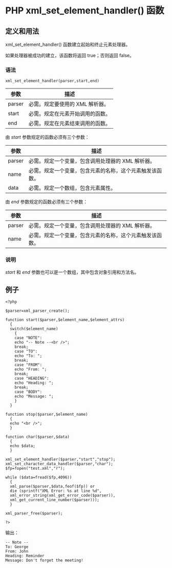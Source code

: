 # PHP xml_set_element_handler() 函数



## 定义和用法

xml_set_element_handler() 函数建立起始和终止元素处理器。

如果处理器被成功的建立，该函数将返回 true；否则返回 false。

### 语法

```
xml_set_element_handler(parser,start,end)
```

| 参数 | 描述 |
| --- | --- |
| parser | 必需。规定要使用的 XML 解析器。 |
| start | 必需。规定在元素开始调用的函数。 |
| end | 必需。规定在元素结束调用的函数。 |

由 _start_ 参数规定的函数必须有三个参数：

| 参数 | 描述 |
| --- | --- |
| parser | 必需。规定一个变量，包含调用处理器的 XML 解析器。 |
| name | 必需。规定一个变量，包含元素的名称，这个元素触发该函数。 |
| data | 必需。规定一个数组，包含元素属性。 |

由 _end_ 参数规定的函数必须有三个参数：

| 参数 | 描述 |
| --- | --- |
| parser | 必需。规定一个变量，包含调用处理器的 XML 解析器。 |
| name | 必需。规定一个变量，包含元素的名称，这个元素触发该函数。 |

### 说明

_start_ 和 _end_ 参数也可以是一个数组，其中包含对象引用和方法名。

## 例子

```
<?php

$parser=xml_parser_create();

function start($parser,$element_name,$element_attrs)
  {
  switch($element_name)
    {
    case "NOTE":
    echo "-- Note --<br />";
    break; 
    case "TO":
    echo "To: ";
    break; 
    case "FROM":
    echo "From: ";
    break; 
    case "HEADING":
    echo "Heading: ";
    break; 
    case "BODY":
    echo "Message: ";
    }
  }

function stop($parser,$element_name)
  {
  echo "<br />";
  }

function char($parser,$data)
  {
  echo $data;
  }

xml_set_element_handler($parser,"start","stop");
xml_set_character_data_handler($parser,"char");
$fp=fopen("test.xml","r");

while ($data=fread($fp,4096))
  {
  xml_parse($parser,$data,feof($fp)) or 
  die (sprintf("XML Error: %s at line %d", 
  xml_error_string(xml_get_error_code($parser)),
  xml_get_current_line_number($parser)));
  }

xml_parser_free($parser);

?>
```

输出：

```
-- Note --
To: George
From: John
Heading: Reminder
Message: Don't forget the meeting!
```



